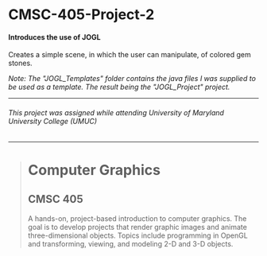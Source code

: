 # CMSC-405-Project-2
#### Introduces the use of JOGL

Creates a simple scene, in which the user can manipulate, of colored gem stones.

_Note: The "JOGL_Templates" folder contains the java files I was supplied to be used as a template. The result being the "JOGL_Project" project._

---
###### This project was assigned while attending University of Maryland University College (UMUC)
---

><h1>Computer Graphics</h1>
><h2>CMSC 405</h2>
><p>A hands-on, project-based introduction to computer graphics. The goal is to develop projects that render graphic images and animate three-dimensional objects. Topics include programming in OpenGL and transforming, viewing, and modeling 2-D and 3-D objects.</p>
